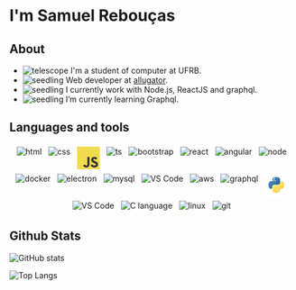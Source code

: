 # **I'm Samuel Rebouças**
## About

<ul>
<li><g-emoji class="g-emoji" alias="telescope" fallback-src="https://github.githubassets.com/images/icons/emoji/unicode/1f4d4.png?v8"><img class="emoji" alt="telescope" height="20" width="20" src="https://github.githubassets.com/images/icons/emoji/unicode/1f4d4.png?v8"></g-emoji> I'm a student of computer at UFRB.</li>

<li><g-emoji class="g-emoji" alias="seedling" fallback-src="https://github.githubassets.com/images/icons/emoji/unicode/1f5a5.png?v8"><img class="emoji" alt="seedling" height="20" width="20" src="https://github.githubassets.com/images/icons/emoji/unicode/1f5a5.png?v8"></g-emoji> 
Web developer at <a href="https://www.allugator.com/">allugator</a>.</li>

<li><g-emoji class="g-emoji" alias="seedling" fallback-src="https://github.githubassets.com/images/icons/emoji/unicode/2328.png?v8"><img class="emoji" alt="seedling" height="20" width="20" src="https://github.githubassets.com/images/icons/emoji/unicode/2328.png?v8">
</g-emoji>I currently work with Node.js, ReactJS and graphql.</li>

<li><g-emoji class="g-emoji" alias="seedling" fallback-src="https://github.githubassets.com/images/icons/emoji/unicode/1f4da.png?v8"><img class="emoji" alt="seedling" height="20" width="20" src="https://github.githubassets.com/images/icons/emoji/unicode/1f4da.png?v8"></g-emoji> I’m currently learning Graphql.</li>
</ul>

## Languages and tools

<p align="center">
<img src="https://logodownload.org/wp-content/uploads/2016/10/html5-logo-8.png" alt="html" height="40" style="vertical-align:top; margin:4px">
<img src="https://banner2.cleanpng.com/20180420/xwe/kisspng-web-development-cascading-style-sheets-css3-comput-css-5ada20be146fc2.8807141415242446700837.jpg" alt="css" height="40" style="vertical-align:top; margin:4px">
<img src="https://raw.githubusercontent.com/github/explore/80688e429a7d4ef2fca1e82350fe8e3517d3494d/topics/javascript/javascript.png" alt="Javascript" height="40" style="vertical-align:top; margin:4px">
<img src="https://upload.wikimedia.org/wikipedia/commons/thumb/4/4c/Typescript_logo_2020.svg/1200px-Typescript_logo_2020.svg.png" alt="ts" height="40" style="vertical-align:top; margin:4px">
<img src="https://cdn.freebiesupply.com/logos/large/2x/bootstrap-4-logo-png-transparent.png" alt="bootstrap" height="40" style="vertical-align:top; margin:4px">
<img src="https://upload.wikimedia.org/wikipedia/commons/thumb/a/a7/React-icon.svg/1280px-React-icon.svg.png" alt="react" height="40" style="vertical-align:top; margin:4px">
<img src="https://angular.io/assets/images/logos/angularjs/AngularJS-Shield.svg" alt="angular" height="40" style="vertical-align:top; margin:4px">
<img src="https://spng.pngfind.com/pngs/s/683-6833893_node-js-logo-png-transparent-png.png" alt="node" height="40" style="vertical-align:top; margin:4px">
<img src="https://brandslogos.com/wp-content/uploads/images/large/docker-logo.png" alt="docker" height="40" style="vertical-align:top; margin:4px">
<img src="https://upload.wikimedia.org/wikipedia/commons/thumb/9/91/Electron_Software_Framework_Logo.svg/1024px-Electron_Software_Framework_Logo.svg.png" alt="electron" height="40" style="vertical-align:top; margin:4px">
<img src="https://download.logo.wine/logo/MySQL/MySQL-Logo.wine.png" alt="mysql" height="40" style="vertical-align:top; margin:4px">
<img src="https://1000logos.net/wp-content/uploads/2020/08/MongoDB-Logo.png" alt="VS Code" height="40" style="vertical-align:top; margin:4px">
<img src="https://upload.wikimedia.org/wikipedia/commons/thumb/9/93/Amazon_Web_Services_Logo.svg/1024px-Amazon_Web_Services_Logo.svg.png" alt="aws" height="40" style="vertical-align:top; margin:4px">
<img src="https://dwglogo.com/wp-content/uploads/2018/01/GraphQL_logo.png" alt="graphql" height="40" style="vertical-align:top; margin:4px">
<img src="https://raw.githubusercontent.com/github/explore/80688e429a7d4ef2fca1e82350fe8e3517d3494d/topics/python/python.png" alt="Python" height="40" style="vertical-align:top; margin:4px">
<img src="https://upload.wikimedia.org/wikipedia/commons/thumb/5/53/OpenCV_Logo_with_text.png/487px-OpenCV_Logo_with_text.png" alt="VS Code" height="40" style="vertical-align:top; margin:4px">
<img src="https://cdn.iconscout.com/icon/free/png-512/c-programming-569564.png" alt="C language" height="40" style="vertical-align:top; margin:4px">
<img src="https://cdn.freebiesupply.com/images/thumbs/2x/linux-logo.png" alt="linux" height="40" style="vertical-align:top; margin:4px">
<img src="https://git-scm.com/images/logos/downloads/Git-Icon-1788C.png" alt="git" height="40" style="vertical-align:top; margin:4px">
</p>

## Github Stats

![GitHub stats](https://github-readme-stats.vercel.app/api?username=samuelreboucas07&show_icons=true&theme=tokyonight)

![Top Langs](https://github-readme-stats.vercel.app/api/top-langs/?username=samuelreboucas07&theme=tokyonight)
